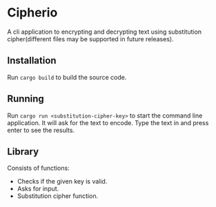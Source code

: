 # Cipherio
A cli application to encrypting and decrypting text using substitution cipher(different files may be supported in future releases).

## Installation
Run `cargo build` to build the source code.

## Running
Run `cargo run <substitution-cipher-key>` to start the command line application.
It will ask for the text to encode. Type the text in and press enter to see the results.

## Library
Consists of functions:
* Checks if the given key is valid.
* Asks for input.
* Substitution cipher function.